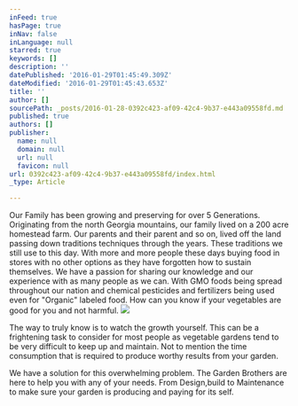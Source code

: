 ```yaml
---
inFeed: true
hasPage: true
inNav: false
inLanguage: null
starred: true
keywords: []
description: ''
datePublished: '2016-01-29T01:45:49.309Z'
dateModified: '2016-01-29T01:45:43.653Z'
title: ''
author: []
sourcePath: _posts/2016-01-28-0392c423-af09-42c4-9b37-e443a09558fd.md
published: true
authors: []
publisher:
  name: null
  domain: null
  url: null
  favicon: null
url: 0392c423-af09-42c4-9b37-e443a09558fd/index.html
_type: Article

---
```

Our Family has been growing and preserving for over 5 Generations.  Originating from the north Georgia mountains, our family lived on a 200 acre homestead farm.  Our parents and their parent and so on, lived off the land passing down traditions techniques through the years.  These traditions we still use to this day.  With more and more people these days buying food in stores with no other options as they have forgotten how to sustain themselves.  We have a passion for sharing our knowledge and our experience with as many people as we can.  With GMO foods being spread throughout our nation and chemical pesticides and fertilizers being used even for "Organic" labeled food.  How can you know if your vegetables are good for you and not harmful.  ![](https://s3-us-west-2.amazonaws.com/the-grid-img/p/b4e501d499233b24f0c80f54429210e5cad25d2f.jpg)

The way to truly know is to watch the growth yourself.  This can be a frightening task to consider for most people as vegetable gardens tend to be very difficult to keep up and maintain.  Not to mention the time consumption that is required to produce worthy results from your garden.

We have a solution for this overwhelming problem.  The Garden Brothers are here to help you with any of your needs.  From Design,build to Maintenance to make sure your garden is producing and paying for its self.